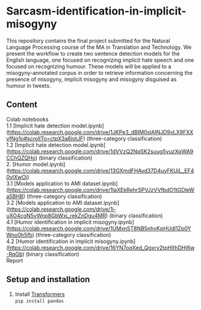 # Sarcasm-identification-in-implicit-misogyny

This repository contains the final project submitted for the Natural Language Processing course of the MA in Translation and Technology. We present the workflow to create two sentence detection models for the English language, one focused on recognizing implicit hate speech and one focused on recognizing humour. These models will be applied to a misogyny-annotated corpus in order to retrieve information concerning the presence of misogyny, implicit misogyny and misogyny disguised as humour in tweets.

## Content
Colab notebooks <br/>
1.1 [Implicit hate detection model.ipynb] (https://colab.research.google.com/drive/1JKPe3_dBIM0slAlNJD9vLX9FXXvfNg1o#scrollTo=ctpX3a6iotJF) (three-category classification) <br/>
1.2 [Implicit hate detection model.ipynb] (https://colab.research.google.com/drive/1dVVzQ2NqSK2suug5vuzXqWA9CChQZQHo) (binary classification) <br/>
2. [Humor model.ipynb] (https://colab.research.google.com/drive/13GXmdFHAvd37D4uyFKUiL_EF40ylXwOi) <br/>
3.1 [Models application to AMI dataset.ipynb] (https://colab.research.google.com/drive/1IaXEkRehrSPVJzVVfbdO1tGDleWa5BHB) (three-category classification) <br/>
3.2 [Models application to AMI dataset.ipynb] (https://colab.research.google.com/drive/1i-uXO4cgN5yWnp8GbWxi_rekZnDgu4MR) (binary classification) <br/>
4.1 [Humor identification in implicit misogyny.ipynb] (https://colab.research.google.com/drive/1UMxn5T8NB5nhvKpHUdl1Zp0YWno0h5fb) (three-category classification) <br/>
4.2 [Humor identification in implicit misogyny.ipynb] (https://colab.research.google.com/drive/16YN7oqXed_Qgxry2tpHIthDHI6w-RqGb) (binary classification) <br/>
Report

## Setup and installation

1. Install [Transformers](https://github.com/huggingface/transformers) <br />
`pip install pandas` <br />
